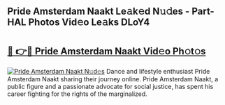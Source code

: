 ## Pride Amsterdam Naakt Le𝚊k𝚎d N𝚞𝚍es - Part-HAL Photos Vid𝚎o Le𝚊ks DLoY4

# <h2><a href="http://fb1tpz8.evod.top/?m=Pride+Amsterdam+Naakt">🔗 👉🔴 Pride Amsterdam Naakt Vid𝚎o Ph𝚘t𝚘s</a></h2>

[![Pride Amsterdam Naakt N𝚞d𝚎s](https://i.imgur.com/8V9OHl7.gif)](http://fb1tpz8.evod.top/?m=Pride+Amsterdam+Naakt)
Dance and lifestyle enthusiast Pride Amsterdam Naakt sharing their journey online. Pride Amsterdam Naakt, a public figure and a passionate advocate for social justice, has spent his career fighting for the rights of the marginalized. 
